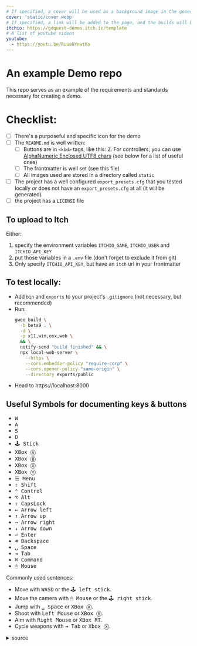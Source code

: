 ```yaml
---
# If specified, a cover will be used as a background image in the generated HTML
cover: 'static/cover.webp'
# If specified, a link will be added to the page, and the builds will be pushed to itch
itchio: https://gdquest-demos.itch.io/template
# A list of youtube videos
youtube: 
  - https://youtu.be/RuueUYnwtKo
---
```

# An example Demo repo

This repo serves as an example of the requirements and standards necessary for creating a demo.

# Checklist:

- [ ] There's a purposeful and specific icon for the demo
- [ ] The `README.md` is well written:
  - [ ] Buttons are in `<kbd>` tags, like this: <kbd>Z</kbd>. For controllers, you can use [AlphaNumeric Enclosed UTF8 chars](https://www.compart.com/en/unicode/block/U+2460) (see below for a list of useful ones)
  - [ ] The frontmatter is well set (see this file)
  - [ ] All images used are stored in a directory called `static`
- [ ] The project has a well configured `export_presets.cfg` that you tested locally _or_ does not have an `export_presets.cfg` at all (it will be generated)
- [ ] the project has a `LICENSE` file

## To upload to Itch

Either:
1. specify the environment variables `ITCHIO_GAME`, `ITCHIO_USER` and `ITCHIO_API_KEY`
2. put those variables in a `.env` file (don't forget to exclude it from git)
3. Only specify `ITCHIO_API_KEY`, but have an `itch` url in your frontmatter

## To test locally:

- Add `bin` and `exports` to your project's `.gitignore` (not necessary, but recommended)
- Run: 
  ```sh
  gwee build \
    -b beta9 . \
    -d \
    -p x11,win,osx,web \
    && \
    notify-send "build finished" && \
    npx local-web-server \
      --https \
      --cors.embedder-policy "require-corp" \
      --cors.opener-policy "same-origin" \
      --directory exports/public
  ```
- Head to https://localhost:8000 


## Useful Symbols for documenting keys & buttons

- <kbd>W</kbd>
- <kbd>A</kbd>
- <kbd>S</kbd>
- <kbd>D</kbd>
- <kbd>🕹 Stick</kbd>
- <kbd>XBox Ⓐ</kbd>
- <kbd>XBox Ⓑ</kbd>
- <kbd>XBox Ⓧ</kbd>
- <kbd>XBox Ⓨ</kbd>
- <kbd>☰ Menu</kbd>
- <kbd>⇧ Shift</kbd>
- <kbd>⌃ Control</kbd>
- <kbd>⌥ Alt</kbd>
- <kbd>⇪ CapsLock</kbd>
- <kbd>← Arrow left</kbd>
- <kbd>↑ Arrow up</kbd>
- <kbd>→ Arrow right</kbd>
- <kbd>↓ Arrow down</kbd>
- <kbd>⏎ Enter</kbd>
- <kbd>⌫ Backspace</kbd>
- <kbd>␣ Space</kbd>
- <kbd>⇥ Tab</kbd>
- <kbd>⌘ Command</kbd>
- <kbd>🖱 Mouse</kbd>

Commonly used sentences:

- Move with <kbd>W</kbd><kbd>A</kbd><kbd>S</kbd><kbd>D</kbd> or the <kbd>🕹 left stick</kbd>.
- Move the camera with <kbd>🖱 Mouse</kbd> or the <kbd>🕹 right stick</kbd>.
- Jump with <kbd>␣ Space</kbd> or <kbd>XBox Ⓐ</kbd>.
- Shoot with <kbd>Left Mouse</kbd> or <kbd>XBox Ⓑ</kbd>.
- Aim with <kbd>Right Mouse</kbd> or <kbd>XBox RT</kbd>.
- Cycle weapons with <kbd>⇥ Tab</kbd> or <kbd>Xbox Ⓧ</kbd>.

<details>
<summary>source</summary>

```md
- Move with <kbd>W</kbd><kbd>A</kbd><kbd>S</kbd><kbd>D</kbd> or the <kbd>🕹 left stick</kbd>.
- Move the camera with <kbd>🖱 Mouse</kbd> or the <kbd>🕹 right stick</kbd>.
- Jump with <kbd>␣ Space</kbd> or <kbd>XBox Ⓐ</kbd>.
- Shoot with <kbd>Left Mouse</kbd> or <kbd>XBox Ⓑ</kbd>.
- Aim with <kbd>Right Mouse</kbd> or <kbd>XBox RT</kbd>.
- Cycle weapons with <kbd>⇥ Tab</kbd> or <kbd>Xbox Ⓧ</kbd>.
```
</details>